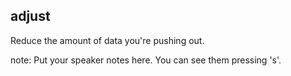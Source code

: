 ##  adjust

Reduce the amount of data you're pushing out.

note:
    Put your speaker notes here.
    You can see them pressing 's'.
